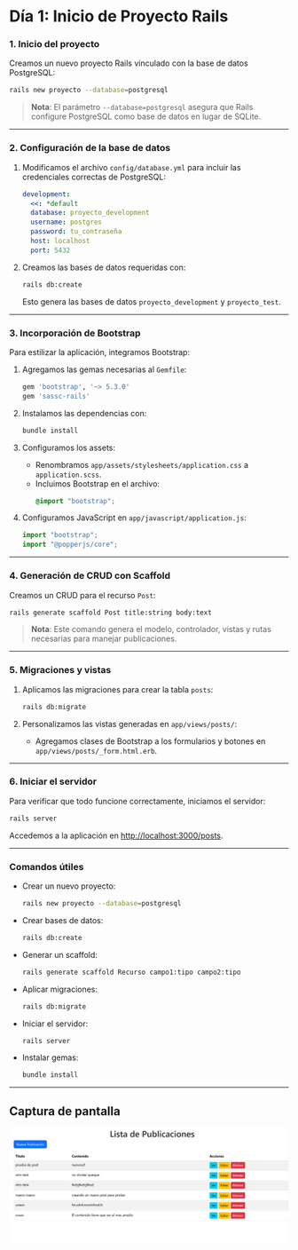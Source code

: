 

# **Día 1: Inicio de Proyecto Rails**

### **1. Inicio del proyecto**
Creamos un nuevo proyecto Rails vinculado con la base de datos PostgreSQL:
```bash
rails new proyecto --database=postgresql
```
> **Nota**: El parámetro `--database=postgresql` asegura que Rails configure PostgreSQL como base de datos en lugar de SQLite.

---

### **2. Configuración de la base de datos**
1. Modificamos el archivo `config/database.yml` para incluir las credenciales correctas de PostgreSQL:
   ```yaml
   development:
     <<: *default
     database: proyecto_development
     username: postgres
     password: tu_contraseña
     host: localhost
     port: 5432
   ```

2. Creamos las bases de datos requeridas con:
   ```bash
   rails db:create
   ```
   Esto genera las bases de datos `proyecto_development` y `proyecto_test`.

---

### **3. Incorporación de Bootstrap**
Para estilizar la aplicación, integramos Bootstrap:
1. Agregamos las gemas necesarias al `Gemfile`:
   ```ruby
   gem 'bootstrap', '~> 5.3.0'
   gem 'sassc-rails'
   ```
2. Instalamos las dependencias con:
   ```bash
   bundle install
   ```

3. Configuramos los assets:
   - Renombramos `app/assets/stylesheets/application.css` a `application.scss`.
   - Incluimos Bootstrap en el archivo:
     ```scss
     @import "bootstrap";
     ```

4. Configuramos JavaScript en `app/javascript/application.js`:
   ```javascript
   import "bootstrap";
   import "@popperjs/core";
   ```

---

### **4. Generación de CRUD con Scaffold**
Creamos un CRUD para el recurso `Post`:
```bash
rails generate scaffold Post title:string body:text
```
> **Nota**: Este comando genera el modelo, controlador, vistas y rutas necesarias para manejar publicaciones.

---

### **5. Migraciones y vistas**
1. Aplicamos las migraciones para crear la tabla `posts`:
   ```bash
   rails db:migrate
   ```

2. Personalizamos las vistas generadas en `app/views/posts/`:
   - Agregamos clases de Bootstrap a los formularios y botones en `app/views/posts/_form.html.erb`.

---

### **6. Iniciar el servidor**
Para verificar que todo funcione correctamente, iniciamos el servidor:
```bash
rails server
```
Accedemos a la aplicación en [http://localhost:3000/posts](http://localhost:3000/posts).

---

### **Comandos útiles**
- Crear un nuevo proyecto:
  ```bash
  rails new proyecto --database=postgresql
  ```
- Crear bases de datos:
  ```bash
  rails db:create
  ```
- Generar un scaffold:
  ```bash
  rails generate scaffold Recurso campo1:tipo campo2:tipo
  ```
- Aplicar migraciones:
  ```bash
  rails db:migrate
  ```
- Iniciar el servidor:
  ```bash
  rails server
  ```
- Instalar gemas:
  ```bash
  bundle install
  ```

---
## Captura de pantalla

![alt text](image.png)